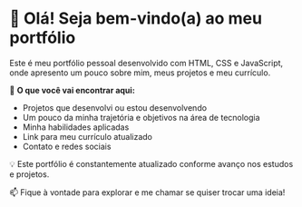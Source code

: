 # 👋 Olá! Seja bem-vindo(a) ao meu portfólio

Este é meu portfólio pessoal desenvolvido com HTML, CSS e JavaScript, onde apresento um pouco sobre mim, meus projetos e meu currículo.

🚀 **O que você vai encontrar aqui:**
- Projetos que desenvolvi ou estou desenvolvendo
- Um pouco da minha trajetória e objetivos na área de tecnologia
- Minha habilidades aplicadas
- Link para meu currículo atualizado
- Contato e redes sociais

💡 Este portfólio é constantemente atualizado conforme avanço nos estudos e projetos.

📫 Fique à vontade para explorar e me chamar se quiser trocar uma ideia!
